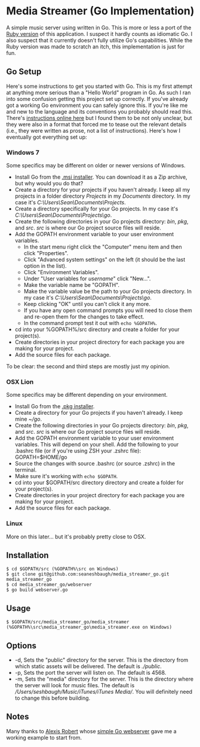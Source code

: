 # Media Streamer (Go Implementation)

A simple music server using written in Go. This is more or less a port of the [Ruby version](https://github.com/seaneshbaugh/media_streamer) of this application. I suspect it hardly counts as idiomatic Go. I also suspect that it currently doesn't fully utilize Go's capabilities. While the Ruby version was made to scratch an itch, this implementation is just for fun.

Go Setup
--------

Here's some instructions to get you started with Go. This is my first attempt at anything more serious than a "Hello World" program in Go. As such I ran into some confusion getting this project set up correctly. If you've already got a working Go environment you can safely ignore this. If you're like me and new to the language and its conventions you probably should read this. There's [instructions online here](http://golang.org/doc/code.html)  but I found them to be not only unclear, but they were also in a format that forced me to tease out the relevant details (i.e., they were written as prose, not a list of instructions). Here's how I eventually got everything set up:

### Windows 7

Some specifics may be different on older or newer versions of Windows.

* Install Go from the [.msi installer](http://code.google.com/p/go/downloads/list?q=OpSys-Windows+Type%3DInstaller). You can download it as a Zip archive, but why would you do that?
* Create a directory for your projects if you haven't already. I keep all my projects in a folder directory *Projects* in my *Documents* directory. In my case it's *C:\Users\Sean\Documents\Projects*.
* Create a directory specifically for your Go projects. In my case it's *C:\Users\Sean\Documents\Projects\go*.
* Create the following directories in your Go projects directory: *bin*, *pkg*, and *src*. *src* is where our Go project source files will reside.
* Add the GOPATH environment variable to your user environment variables.
    * In the start menu right click the "Computer" menu item and then click "Properties".
    * Click "Advanced system settings" on the left (it should be the last option in the list).
    * Click "Environment Variables".
    * Under "User variables for *username*" click "New...".
    * Make the variable name be "GOPATH".
    * Make the variable value be the path to your Go projects directory. In my case it's *C:\Users\Sean\Documents\Projects\go*.
    * Keep clicking "OK" until you can't click it any more.
    * If you have any open command prompts you will need to close them and re-open them for the changes to take effect.
    * In the command prompt test it out with `echo %GOPATH%`.
* cd into your %GOPATH%/src directory and create a folder for your project(s).
* Create directories in your project directory for each package you are making for your project.
* Add the source files for each package.

To be clear: the second and third steps are mostly just my opinion.

### OSX Lion

Some specifics may be different depending on your environment.

* Install Go from the [.pkg installer](http://code.google.com/p/go/downloads/list?q=OpSys-Darwin).
* Create a directory for your Go projects if you haven't already. I keep mine *~/go*.
* Create the following directories in your Go projects directory: *bin*, *pkg*, and *src*. *src* is where our Go project source files will reside.
* Add the GOPATH environment variable to your user environment variables. This will depend on your shell. Add the following to your .bashrc file (or if you're using ZSH your .zshrc file): GOPATH=$HOME/go
* Source the changes with source .bashrc (or source .zshrc) in the terminal.
* Make sure it's working with `echo $GOPATH`.
* cd into your $GOPATH/src directory directory and create a folder for your project(s).
* Create directories in your project directory for each package you are making for your project.
* Add the source files for each package.

### Linux

More on this later... but it's probably pretty close to OSX.

Installation
------------

    $ cd $GOPATH/src (%GOPATH%\src on Windows)
    $ git clone git@github.com:seaneshbaugh/media_streamer_go.git media_streamer_go
    $ cd media_streamer_go/webserver
    $ go build webserver.go

Usage
-----

    $ $GOPATH/src/media_streamer_go/media_streamer (%GOPATH%\src\media_streamer_go\media_streamer.exe on Windows)

Options
-------

* -d, Sets the "public" directory for the server. This is the directory from which static assets will be delivered. The default is *./public*.
* -p, Sets the port the server will listen on. The default is 4568.
* -m, Sets the "media" directory for the server. This is the directory where the server will look for music files. The default is */Users/seshbaugh/Music/iTunes/iTunes Media/*. You will definitely need to change this before building.

Notes
-----

Many thanks to [Alexis Robert](https://github.com/alexisrobert) whose [simple Go webserver](https://gist.github.com/982674) gave me a working example to start from.